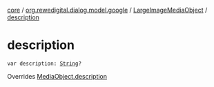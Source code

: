 [core](../../index.md) / [org.rewedigital.dialog.model.google](../index.md) / [LargeImageMediaObject](index.md) / [description](./description.md)

# description

`var description: `[`String`](https://kotlinlang.org/api/latest/jvm/stdlib/kotlin/-string/index.html)`?`

Overrides [MediaObject.description](../-media-object/description.md)

